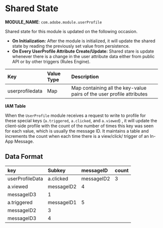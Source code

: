 # Shared State

**MODULE\_NAME**: `com.adobe.module.userProfile`

Shared state for this module is updated on the following occasion.

* **On Initialization:** After the module is initialized, it will update the shared state by reading the previously set value from persistence.
* **On Every UserProfile Attribute Create/Update:** Shared stare is update whenever there is a change in the user attribute data either from public API or by other triggers \(Rules Engine\).

| Key | Value Type | Description |
| :--- | :--- | :--- |
| userprofiledata | Map | Map containing all the key-value pairs of the user profile attributes |

**IAM Table**

When the `UserProfile` module receives a request to write to profile for these special keys \(`a.triggered`, `a.clicked`, and `a.viewed`\) , it will update the client-side profile with the count of the number of times this key was seen for each value, which is usually the message ID. It maintains a table and increments the count when each time there is a view/click/ trigger of an In-App Message.

## Data Format

| key | Subkey | messageID | count |
| :--- | :--- | :--- | :--- |
| userProfileData | a.clicked | messageID2 | 3 |
| a.viewed | messageID2 | 4 |  |
| messageID3 | 1 |  |  |
| a.triggered | messageID1 | 5 |  |
| messageID2 | 3 |  |  |
| messageID3 | 4 |  |  |

